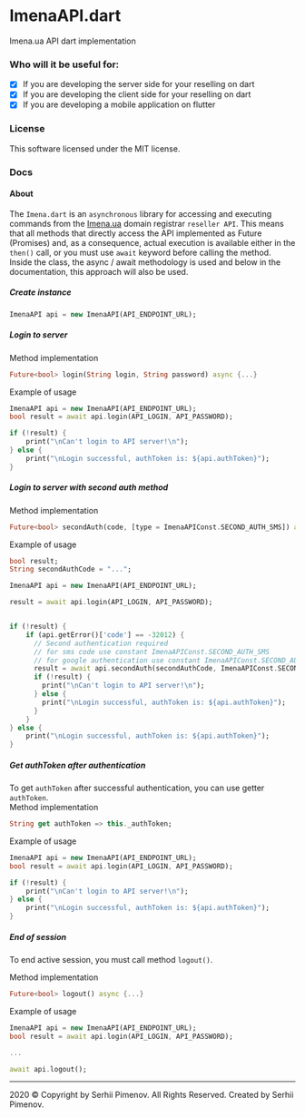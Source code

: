 # ImenaAPI.dart
Imena.ua API dart implementation

### Who will it be useful for:
+ [x] If you are developing the server side for your reselling on dart
+ [x] If you are developing the client side for your reselling on dart
+ [x] If you are developing a mobile application on flutter

### License
This software licensed under the MIT license.

### Docs

#### About
The `Imena.dart` is an `asynchronous` library for accessing and executing commands from the [Imena.ua](https://imena.ua) domain registrar `reseller API`.
This means that all methods that directly access the API implemented as Future (Promises) and, as a consequence, 
actual execution is available either in the `then()` call, or you must use `await` keyword before calling the method.
Inside the class, the async / await methodology is used and below in the documentation, this approach will also be used.

##### Create instance
```dart
ImenaAPI api = new ImenaAPI(API_ENDPOINT_URL);
```

##### Login to server
Method implementation
```dart
Future<bool> login(String login, String password) async {...}
```
Example of usage
```dart
ImenaAPI api = new ImenaAPI(API_ENDPOINT_URL);
bool result = await api.login(API_LOGIN, API_PASSWORD);

if (!result) {
    print("\nCan't login to API server!\n");
} else {
    print("\nLogin successful, authToken is: ${api.authToken}");
}
```

##### Login to server with second auth method
Method implementation
```dart
Future<bool> secondAuth(code, [type = ImenaAPIConst.SECOND_AUTH_SMS]) async {...}
```
Example of usage
```dart
bool result;
String secondAuthCode = "...";

ImenaAPI api = new ImenaAPI(API_ENDPOINT_URL);

result = await api.login(API_LOGIN, API_PASSWORD);


if (!result) {
    if (api.getError()['code'] == -32012) {
      // Second authentication required
      // for sms code use constant ImenaAPIConst.SECOND_AUTH_SMS
      // for google authentication use constant ImenaAPIConst.SECOND_AUTH_GOOGLE
      result = await api.secondAuth(secondAuthCode, ImenaAPIConst.SECOND_AUTH_SMS); 
      if (!result) {
        print("\nCan't login to API server!\n");
      } else {
        print("\nLogin successful, authToken is: ${api.authToken}");
      }  
    }
} else {
    print("\nLogin successful, authToken is: ${api.authToken}");
}
```

##### Get authToken after authentication
To get `authToken` after successful authentication, you can use getter `authToken`.  
Method implementation
```dart
String get authToken => this._authToken;
```
Example of usage
```dart
ImenaAPI api = new ImenaAPI(API_ENDPOINT_URL);
bool result = await api.login(API_LOGIN, API_PASSWORD);

if (!result) {
    print("\nCan't login to API server!\n");
} else {
    print("\nLogin successful, authToken is: ${api.authToken}");
}
```

##### End of session 
To end active session, you must call method `logout()`.

Method implementation
```dart
Future<bool> logout() async {...}
```
Example of usage
```dart
ImenaAPI api = new ImenaAPI(API_ENDPOINT_URL);
bool result = await api.login(API_LOGIN, API_PASSWORD);

...

await api.logout();
```
 


---

2020 © Copyright by Serhii Pimenov. All Rights Reserved. Created by Serhii Pimenov.
